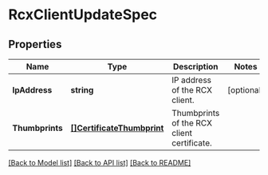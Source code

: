 # RcxClientUpdateSpec

## Properties

Name | Type | Description | Notes
------------ | ------------- | ------------- | -------------
**IpAddress** | **string** | IP address of the RCX client. | [optional] 
**Thumbprints** | [**[]CertificateThumbprint**](CertificateThumbprint.md) | Thumbprints of the RCX client certificate. | 

[[Back to Model list]](../README.md#documentation-for-models) [[Back to API list]](../README.md#documentation-for-api-endpoints) [[Back to README]](../README.md)


